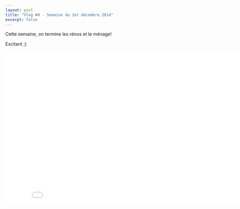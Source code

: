 ```yaml
---
layout: post
title: "Vlog #4 - Semaine du 1er décembre 2014"
excerpt: false
---
```


Cette semaine, on termine les rénos et le ménage!

Excitant ;)

<iframe width="853" height="480" src="//www.youtube.com/embed/BpHWINJkGyI" frameborder="0" allowfullscreen></iframe>
